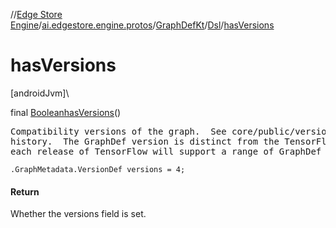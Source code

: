 //[Edge Store Engine](../../../../index.md)/[ai.edgestore.engine.protos](../../index.md)/[GraphDefKt](../index.md)/[Dsl](index.md)/[hasVersions](has-versions.md)

# hasVersions

[androidJvm]\

final [Boolean](https://developer.android.com/reference/kotlin/java/lang/Boolean.html)[hasVersions](has-versions.md)()

<pre>
Compatibility versions of the graph.  See core/public/version.h for version
history.  The GraphDef version is distinct from the TensorFlow version, and
each release of TensorFlow will support a range of GraphDef versions.
</pre>

<code>.GraphMetadata.VersionDef versions = 4;</code>

#### Return

Whether the versions field is set.
